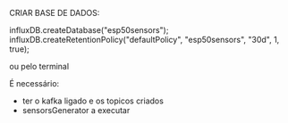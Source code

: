 CRIAR BASE DE DADOS:

influxDB.createDatabase("esp50sensors");
influxDB.createRetentionPolicy("defaultPolicy", "esp50sensors", "30d", 1, true);

ou pelo terminal


É necessário:
 - ter o kafka ligado e os topicos criados
 - sensorsGenerator a executar